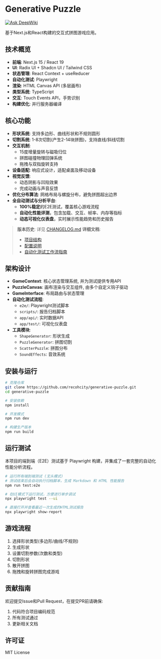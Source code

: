 # Generative Puzzle

[![Ask DeepWiki](https://deepwiki.com/badge.svg)](https://deepwiki.com/recohcity/generative-puzzle)

基于Next.js和React构建的交互式拼图游戏应用。

## 技术概览

- **前端**: Next.js 15 / React 19
- **UI**: Radix UI + Shadcn UI / Tailwind CSS
- **状态管理**: React Context + useReducer
- **自动化测试**: Playwright
- **渲染**: HTML Canvas API (多层画布)
- **类型系统**: TypeScript
- **交互**: Touch Events API，手势识别
- **构建优化**: 并行服务器编译

## 核心功能

- **形状系统**: 支持多边形、曲线形状和不规则圆形
- **切割系统**: 1-8次切割(产生2-14块拼图)，支持直线/斜线切割
- **交互机制**: 
  - 15度增量旋转与磁吸归位
  - 拼图碰撞物理回弹系统
  - 拖拽与双指旋转支持
- **设备适配**: 响应式设计，适配桌面及移动设备
- **视觉反馈**: 
  - 动态阴影与凹陷效果
  - 完成动画与声音反馈
- **优化分布算法**: 网格布局与螺旋分布，避免拼图超出边界
- **全自动测试与分析平台**:
  - **100%稳定**的E2E测试，覆盖核心游戏流程
  - **自动化性能评测**，包含加载、交互、帧率、内存等指标
  - **动态可视化仪表盘**，实时展示性能趋势和历史报告

> **版本历史**: 详见 [CHANGELOG.md](./CHANGELOG.md)
> **详细文档**: 
> - [项目结构](./docs/project_structure.md)
> - [配置说明](./docs/CONFIGURATION.MD)
> - [自动化测试工作流指南](./docs/automated_testing_workflow.md)

## 架构设计

- **GameContext**: 核心状态管理系统, 并为测试提供专用API
- **PuzzleCanvas**: 画布渲染与交互组件, 由多个自定义钩子驱动
- **GameInterface**: 布局路由与状态管理
- **自动化测试流程**:
  - `e2e/`: Playwright测试脚本
  - `scripts/`: 报告归档脚本
  - `app/api/`: 实时数据API
  - `app/test/`: 可视化仪表盘
- **工具模块**:
  - `ShapeGenerator`: 形状生成
  - `PuzzleGenerator`: 拼图切割
  - `ScatterPuzzle`: 拼图分布
  - `SoundEffects`: 音效系统

## 安装与运行

```bash
# 克隆仓库
git clone https://github.com/recohcity/generative-puzzle.git
cd generative-puzzle

# 安装依赖
npm install

# 开发模式
npm run dev

# 构建生产版本
npm run build
```

## 运行测试

本项目的端到端（E2E）测试基于 Playwright 构建，并集成了一套完整的自动化性能分析流程。

```bash
# 运行所有端到端测试 (无头模式)
# 测试结束后会自动执行归档脚本，生成 Markdown 和 HTML 性能报告
npm run test:e2e

# 在UI模式下运行测试，方便进行单步调试
npx playwright test --ui

# 直接打开并查看最近一次生成的HTML测试报告
npx playwright show-report
```

## 游戏流程

1. 选择形状类型(多边形/曲线/不规则)
2. 生成形状
3. 设置切割参数(次数和类型)
4. 切割形状
5. 散开拼图
6. 拖拽和旋转拼图完成游戏

## 贡献指南

欢迎提交Issue和Pull Request，在提交PR前请确保:
1. 代码符合项目编码规范
2. 所有测试通过
3. 更新相关文档

## 许可证

MIT License